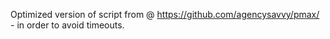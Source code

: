 Optimized version of script from @ https://github.com/agencysavvy/pmax/ - in order to avoid timeouts.
